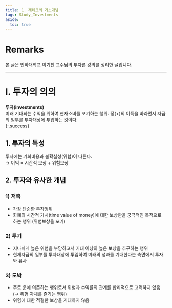 ```yaml
---
title: 1. 재테크의 기초개념
tags: Study_Investments
aside:
  toc: true
---
```


# Remarks
본 글은 인하대학교 이기천 교수님의 투자론 강의를 정리한 글입니다.

<!--more-->

---

# I. 투자의 의의

**투자(investments)**  
미래 기대되는 수익을 위하여 현재소비를 포기하는 행위.
정(+)의 이득을 바라면서 자금의 일부를 투자대상에 투입하는 것이다.  
{:.success}

## 1. 투자의 특성
투자에는 기회비용과 불확실성(위험)이 따른다.  
→ 이익 = 시간적 보상 + 위험보상

## 2. 투자와 유사한 개념
### 1) 저축
- 가장 단순한 투자행위
- 화폐의 시간적 가치(time value of money)에 대한 보상만을 궁극적인 목적으로 하는 행위 (위험보상을 포기)

### 2) 투기
- 지나치게 높은 위험을 부담하고서 기대 이상의 높은 보상을 추구하는 행위
- 현재자금의 일부를 투자대상에 투입하여 미래의 성과를 기대한다는 측면에서 투자와 유사

### 3) 도박
- 주로 운에 의존하는 행위로서 위험과 수익률의 관계를 합리적으로 고려하지 않음 (→ 위험 자체를 즐기는 행위)
- 위험에 대한 적절한 보상을 기대하지 않음


